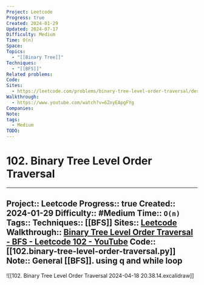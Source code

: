 ```yaml
---
Project: Leetcode
Progress: true
Created: 2024-01-29
Updated: 2024-07-17
Difficulty: Medium
Time: O(n)
Space: 
Topics:
  - "[[Binary Tree]]"
Techniques:
  - "[[BFS]]"
Related problems: 
Code: 
Sites:
  - https://leetcode.com/problems/binary-tree-level-order-traversal/description/
Walkthrough:
  - https://www.youtube.com/watch?v=6ZnyEApgFYg
Companies: 
Note: 
tags:
  - Medium
TODO:
---
```

# 102. Binary Tree Level Order Traversal
---


Project:: Leetcode
Progress:: true
Created:: 2024-01-29
Difficulty:: #Medium 
Time:: `O(n)`
Tags:: 
Techniques:: [[BFS]]
Sites:: [Leetcode](https://leetcode.com/problems/binary-tree-level-order-traversal/description/)
Walkthrough:: [Binary Tree Level Order Traversal - BFS - Leetcode 102 - YouTube](https://www.youtube.com/watch?v=6ZnyEApgFYg)
Code:: [[102.binary-tree-level-order-traversal.py]]
Note:: General [[BFS]]. using q and while loop
---

![[102. Binary Tree Level Order Traversal 2024-04-18 20.38.14.excalidraw]]